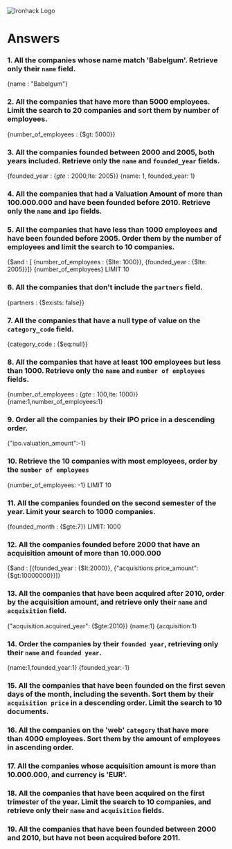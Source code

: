 ![Ironhack Logo](https://i.imgur.com/1QgrNNw.png)

# Answers

### 1. All the companies whose name match 'Babelgum'. Retrieve only their `name` field.

{name : "Babelgum"}

### 2. All the companies that have more than 5000 employees. Limit the search to 20 companies and sort them by **number of employees**.

{number_of_employees : {$gt: 5000}}

### 3. All the companies founded between 2000 and 2005, both years included. Retrieve only the `name` and `founded_year` fields.

{founded_year : {$gte: 2000,$lte: 2005}}
{name: 1, founded_year: 1}

### 4. All the companies that had a Valuation Amount of more than 100.000.000 and have been founded before 2010. Retrieve only the `name` and `ipo` fields.

<!-- Your Code Goes Here -->

### 5. All the companies that have less than 1000 employees and have been founded before 2005. Order them by the number of employees and limit the search to 10 companies.

{$and : [ {number_of_employees : {$lte: 1000}}, {founded_year : {$lte: 2005}}]}
{number_of_employees}
LIMIT 10


### 6. All the companies that don't include the `partners` field.

{partners : {$exists: false}}

### 7. All the companies that have a null type of value on the `category_code` field.

{category_code : {$eq:null}}

### 8. All the companies that have at least 100 employees but less than 1000. Retrieve only the `name` and `number of employees` fields.

{number_of_employees : {$gte:100,$lte: 1000}}
{name:1,number_of_employees:1}

### 9. Order all the companies by their IPO price in a descending order.

{"ipo.valuation_amount":-1}

### 10. Retrieve the 10 companies with most employees, order by the `number of employees`

{number_of_employees: -1}
LIMIT 10

### 11. All the companies founded on the second semester of the year. Limit your search to 1000 companies.

{founded_month : {$gte:7}}
LIMIT: 1000

### 12. All the companies founded before 2000 that have an acquisition amount of more than 10.000.000

{$and : [{founded_year : {$lt:2000}}, {"acquisitions.price_amount": {$gt:10000000}}]}

### 13. All the companies that have been acquired after 2010, order by the acquisition amount, and retrieve only their `name` and `acquisition` field.

{"acquisition.acquired_year": {$gte:2010}}
{name:1}
{acquisition:1}

### 14. Order the companies by their `founded year`, retrieving only their `name` and `founded year`.

{name:1,founded_year:1}
{founded_year:-1}


### 15. All the companies that have been founded on the first seven days of the month, including the seventh. Sort them by their `acquisition price` in a descending order. Limit the search to 10 documents.

<!-- Your Code Goes Here -->

### 16. All the companies on the 'web' `category` that have more than 4000 employees. Sort them by the amount of employees in ascending order.

<!-- Your Code Goes Here -->

### 17. All the companies whose acquisition amount is more than 10.000.000, and currency is 'EUR'.

<!-- Your Code Goes Here -->

### 18. All the companies that have been acquired on the first trimester of the year. Limit the search to 10 companies, and retrieve only their `name` and `acquisition` fields.

<!-- Your Code Goes Here -->

### 19. All the companies that have been founded between 2000 and 2010, but have not been acquired before 2011.

<!-- Your Code Goes Here -->
